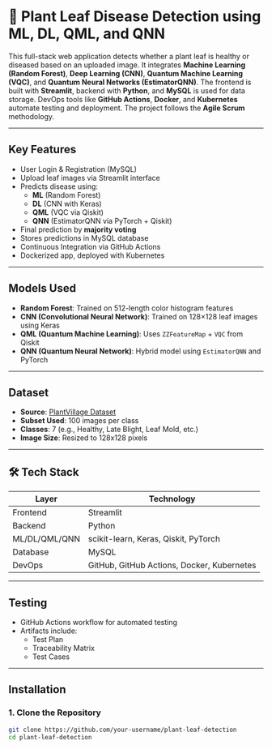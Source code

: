 # 🌿 Plant Leaf Disease Detection using ML, DL, QML, and QNN

This full-stack web application detects whether a plant leaf is healthy or diseased based on an uploaded image. It integrates **Machine Learning (Random Forest)**, **Deep Learning (CNN)**, **Quantum Machine Learning (VQC)**, and **Quantum Neural Networks (EstimatorQNN)**. The frontend is built with **Streamlit**, backend with **Python**, and **MySQL** is used for data storage. DevOps tools like **GitHub Actions**, **Docker**, and **Kubernetes** automate testing and deployment. The project follows the **Agile Scrum** methodology.

---

## Key Features

- User Login & Registration (MySQL)
- Upload leaf images via Streamlit interface
- Predicts disease using:
  - **ML** (Random Forest)
  - **DL** (CNN with Keras)
  - **QML** (VQC via Qiskit)
  - **QNN** (EstimatorQNN via PyTorch + Qiskit)
- Final prediction by **majority voting**
- Stores predictions in MySQL database
- Continuous Integration via GitHub Actions
- Dockerized app, deployed with Kubernetes

---

## Models Used

- **Random Forest**: Trained on 512-length color histogram features
- **CNN (Convolutional Neural Network)**: Trained on 128×128 leaf images using Keras
- **QML (Quantum Machine Learning)**: Uses `ZZFeatureMap` + `VQC` from Qiskit
- **QNN (Quantum Neural Network)**: Hybrid model using `EstimatorQNN` and PyTorch

---

## Dataset

- **Source**: [PlantVillage Dataset](https://www.kaggle.com/datasets/emmarex/plantdisease)
- **Subset Used**: 100 images per class
- **Classes**: 7 (e.g., Healthy, Late Blight, Leaf Mold, etc.)
- **Image Size**: Resized to 128x128 pixels

---

## 🛠 Tech Stack

| Layer      | Technology |
|------------|------------|
| Frontend   | Streamlit  |
| Backend    | Python     |
| ML/DL/QML/QNN | scikit-learn, Keras, Qiskit, PyTorch |
| Database   | MySQL      |
| DevOps     | GitHub, GitHub Actions, Docker, Kubernetes |

---

## Testing

- GitHub Actions workflow for automated testing
- Artifacts include:
  - Test Plan
  - Traceability Matrix
  - Test Cases

---

## Installation

### 1. Clone the Repository

```bash
git clone https://github.com/your-username/plant-leaf-detection
cd plant-leaf-detection
